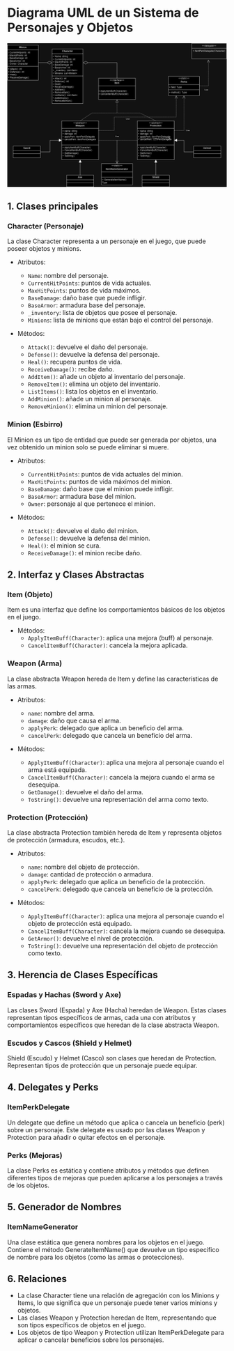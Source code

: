 # Diagrama UML de un Sistema de Personajes y Objetos

![Este diagrama de clases UML representa un sistema de gestión de personajes, minions (esbirros), armas, protección y objetos en un juego. A continuación se explican los diferentes componentes y relaciones entre ellos](PSP1_UML.png)

## 1. Clases principales
### Character (Personaje)
La clase Character representa a un personaje en el juego, que puede poseer objetos y minions.
* Atributos:

  * `Name`: nombre del personaje.
  * `CurrentHitPoints`: puntos de vida actuales.
  * `MaxHitPoints`: puntos de vida máximos.
  * `BaseDamage`: daño base que puede infligir.
  * `BaseArmor`: armadura base del personaje.
  * `_inventory`: lista de objetos que posee el personaje.
  * `Minions`: lista de minions que están bajo el control del personaje.
  
* Métodos:

  * `Attack()`: devuelve el daño del personaje.
  * `Defense()`: devuelve la defensa del personaje.
  * `Heal()`: recupera puntos de vida.
  * `ReceiveDamage()`: recibe daño.
  * `AddItem()`: añade un objeto al inventario del personaje.
  * `RemoveItem()`: elimina un objeto del inventario.
  * `ListItems()`: lista los objetos en el inventario.
  * `AddMinion()`: añade un minion al personaje.
  * `RemoveMinion()`: elimina un minion del personaje.
  
### Minion (Esbirro) 
El Minion es un tipo de entidad que puede ser generada por objetos, una vez obtenido un minion solo se puede eliminar si muere.

* Atributos:
  
  * `CurrentHitPoints`: puntos de vida actuales del minion.
  * `MaxHitPoints`: puntos de vida máximos del minion.
  * `BaseDamage`: daño base que el minion puede infligir.
  * `BaseArmor`: armadura base del minion.
  * `Owner`: personaje al que pertenece el minion.
    
* Métodos:

  * `Attack()`: devuelve el daño del minion.
  * `Defense()`: devuelve la defensa del minion.
  * `Heal()`: el minion se cura.
  * `ReceiveDamage()`: el minion recibe daño.
    
## 2. Interfaz y Clases Abstractas
### Item (Objeto)
Item es una interfaz que define los comportamientos básicos de los objetos en el juego.

* Métodos:
  * `ApplyItemBuff(Character)`: aplica una mejora (buff) al personaje.
  * `CancelItemBuff(Character)`: cancela la mejora aplicada.
  
### Weapon (Arma)
La clase abstracta Weapon hereda de Item y define las características de las armas.

* Atributos:

  * `name`: nombre del arma.
  * `damage`: daño que causa el arma.
  * `applyPerk`: delegado que aplica un beneficio del arma.
  * `cancelPerk`: delegado que cancela un beneficio del arma.
    
* Métodos:

  * `ApplyItemBuff(Character)`: aplica una mejora al personaje cuando el arma está equipada.
  * `CancelItemBuff(Character)`: cancela la mejora cuando el arma se desequipa.
  * `GetDamage()`: devuelve el daño del arma.
  * `ToString()`: devuelve una representación del arma como texto.
  
### Protection (Protección)
La clase abstracta Protection también hereda de Item y representa objetos de protección (armadura, escudos, etc.).

* Atributos:

  * `name`: nombre del objeto de protección.
  * `damage`: cantidad de protección o armadura.
  * `applyPerk`: delegado que aplica un beneficio de la protección.
  * `cancelPerk`: delegado que cancela un beneficio de la protección.
  
* Métodos:

    * `ApplyItemBuff(Character)`: aplica una mejora al personaje cuando el objeto de protección está equipado.
    * `CancelItemBuff(Character)`: cancela la mejora cuando se desequipa.
    * `GetArmor()`: devuelve el nivel de protección.
    * `ToString()`: devuelve una representación del objeto de protección como texto.
      
## 3. Herencia de Clases Específicas
### Espadas y Hachas (Sword y Axe)
Las clases Sword (Espada) y Axe (Hacha) heredan de Weapon. Estas clases representan tipos específicos de armas, cada una con atributos y comportamientos específicos que heredan de la clase abstracta Weapon.

### Escudos y Cascos (Shield y Helmet)
Shield (Escudo) y Helmet (Casco) son clases que heredan de Protection. Representan tipos de protección que un personaje puede equipar.

## 4. Delegates y Perks
### ItemPerkDelegate
Un delegate que define un método que aplica o cancela un beneficio (perk) sobre un personaje. Este delegate es usado por las clases Weapon y Protection para añadir o quitar efectos en el personaje.

### Perks (Mejoras)
La clase Perks es estática y contiene atributos y métodos que definen diferentes tipos de mejoras que pueden aplicarse a los personajes a través de los objetos.

## 5. Generador de Nombres
### ItemNameGenerator
Una clase estática que genera nombres para los objetos en el juego. Contiene el método GenerateItemName() que devuelve un tipo específico de nombre para los objetos (como las armas o protecciones).

## 6. Relaciones
* La clase Character tiene una relación de agregación con los Minions y Items, lo que significa que un personaje puede tener varios minions y objetos.
* Las clases Weapon y Protection heredan de Item, representando que son tipos específicos de objetos en el juego.
* Los objetos de tipo Weapon y Protection utilizan ItemPerkDelegate para aplicar o cancelar beneficios sobre los personajes.
